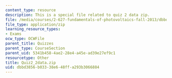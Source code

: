 ```yaml
---
content_type: resource
description: This is a special file related to quiz 2 data zip.
file: /media/courses/2-627-fundamentals-of-photovoltaics-fall-2013/dbbd3856b03338e648ffa293b3066884_Quiz2_2data.zip
file_type: application/zip
learning_resource_types:
- Exams
ocw_type: OCWFile
parent_title: Quizzes
parent_type: CourseSection
parent_uid: 5341b458-4ae2-28e4-a45e-ad39e27ef9c1
resourcetype: Other
title: Quiz2_2data.zip
uid: dbbd3856-b033-38e6-48ff-a293b3066884
---
```


